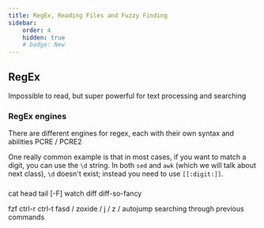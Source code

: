 ```yaml
---
title: RegEx, Reading Files and Fuzzy Finding
sidebar:
    order: 4
    hidden: true
    # badge: New
---
```


## RegEx
Impossible to read, but super powerful for text processing and searching

### RegEx engines
There are different engines for regex, each with their own syntax and abilities
PCRE / PCRE2

One really common example is that in most cases, if you want to match a digit, you can use the `\d` string. In both `sed` and `awk` (which we will talk about next class), `\d` doesn't exist; instead you need to use `[[:digit:]]`.

###


cat
head
tail [-F]
watch
diff
diff-so-fancy

fzf
    ctrl-r
    ctrl-t
fasd / zoxide / j / z / autojump
searching through previous commands

